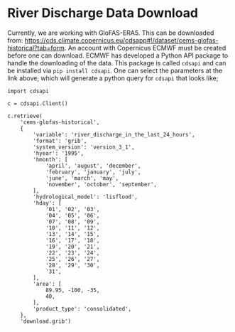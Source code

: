 # River Discharge Data Download

Currently, we are working with GloFAS-ERA5. This can be downloaded from: https://cds.climate.copernicus.eu/cdsapp#!/dataset/cems-glofas-historical?tab=form. An account with Copernicus ECMWF must be created before one can download. ECMWF has developed a Python API package to handle the downloading of the data. This package is called `cdsapi` and can be installed via `pip install cdsapi`. One can select the parameters at the link above, which will generate a python query for `cdsapi` that looks like;

```
import cdsapi

c = cdsapi.Client()

c.retrieve(
    'cems-glofas-historical',
    {
        'variable': 'river_discharge_in_the_last_24_hours',
        'format': 'grib',
        'system_version': 'version_3_1',
        'hyear': '1995',
        'hmonth': [
            'april', 'august', 'december',
            'february', 'january', 'july',
            'june', 'march', 'may',
            'november', 'october', 'september',
        ],
        'hydrological_model': 'lisflood',
        'hday': [
            '01', '02', '03',
            '04', '05', '06',
            '07', '08', '09',
            '10', '11', '12',
            '13', '14', '15',
            '16', '17', '18',
            '19', '20', '21',
            '22', '23', '24',
            '25', '26', '27',
            '28', '29', '30',
            '31',
        ],
        'area': [
            89.95, -100, -35,
            40,
        ],
        'product_type': 'consolidated',
    },
    'download.grib')
```
